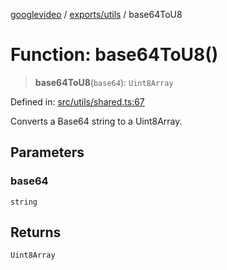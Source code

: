 [googlevideo](../../../README.md) / [exports/utils](../README.md) / base64ToU8

# Function: base64ToU8()

> **base64ToU8**(`base64`): `Uint8Array`

Defined in: [src/utils/shared.ts:67](https://github.com/LuanRT/googlevideo/blob/d9eb9db82e3516a9a277a77a3d25342e9c5bf127/src/utils/shared.ts#L67)

Converts a Base64 string to a Uint8Array.

## Parameters

### base64

`string`

## Returns

`Uint8Array`
